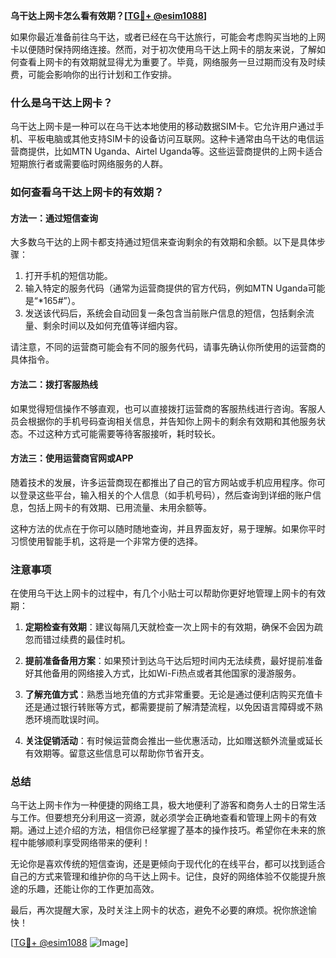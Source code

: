 **乌干达上网卡怎么看有效期？[[TG💪+ @esim1088](https://t.me/s/esim1088)]**

如果你最近准备前往乌干达，或者已经在乌干达旅行，可能会考虑购买当地的上网卡以便随时保持网络连接。然而，对于初次使用乌干达上网卡的朋友来说，了解如何查看上网卡的有效期就显得尤为重要了。毕竟，网络服务一旦过期而没有及时续费，可能会影响你的出行计划和工作安排。

### 什么是乌干达上网卡？

乌干达上网卡是一种可以在乌干达本地使用的移动数据SIM卡。它允许用户通过手机、平板电脑或其他支持SIM卡的设备访问互联网。这种卡通常由乌干达的电信运营商提供，比如MTN Uganda、Airtel Uganda等。这些运营商提供的上网卡适合短期旅行者或需要临时网络服务的人群。

### 如何查看乌干达上网卡的有效期？

#### 方法一：通过短信查询

大多数乌干达的上网卡都支持通过短信来查询剩余的有效期和余额。以下是具体步骤：

1. 打开手机的短信功能。
2. 输入特定的服务代码（通常为运营商提供的官方代码，例如MTN Uganda可能是“*165#”）。
3. 发送该代码后，系统会自动回复一条包含当前账户信息的短信，包括剩余流量、剩余时间以及如何充值等详细内容。

请注意，不同的运营商可能会有不同的服务代码，请事先确认你所使用的运营商的具体指令。

#### 方法二：拨打客服热线

如果觉得短信操作不够直观，也可以直接拨打运营商的客服热线进行咨询。客服人员会根据你的手机号码查询相关信息，并告知你上网卡的剩余有效期和其他服务状态。不过这种方式可能需要等待客服接听，耗时较长。

#### 方法三：使用运营商官网或APP

随着技术的发展，许多运营商现在都推出了自己的官方网站或手机应用程序。你可以登录这些平台，输入相关的个人信息（如手机号码），然后查询到详细的账户信息，包括上网卡的有效期、已用流量、未用余额等。

这种方法的优点在于你可以随时随地查询，并且界面友好，易于理解。如果你平时习惯使用智能手机，这将是一个非常方便的选择。

### 注意事项

在使用乌干达上网卡的过程中，有几个小贴士可以帮助你更好地管理上网卡的有效期：

1. **定期检查有效期**：建议每隔几天就检查一次上网卡的有效期，确保不会因为疏忽而错过续费的最佳时机。
   
2. **提前准备备用方案**：如果预计到达乌干达后短时间内无法续费，最好提前准备好其他备用的网络接入方式，比如Wi-Fi热点或者其他国家的漫游服务。

3. **了解充值方式**：熟悉当地充值的方式非常重要。无论是通过便利店购买充值卡还是通过银行转账等方式，都需要提前了解清楚流程，以免因语言障碍或不熟悉环境而耽误时间。

4. **关注促销活动**：有时候运营商会推出一些优惠活动，比如赠送额外流量或延长有效期等。留意这些信息可以帮助你节省开支。

### 总结

乌干达上网卡作为一种便捷的网络工具，极大地便利了游客和商务人士的日常生活与工作。但要想充分利用这一资源，就必须学会正确地查看和管理上网卡的有效期。通过上述介绍的方法，相信你已经掌握了基本的操作技巧。希望你在未来的旅程中能够顺利享受网络带来的便利！

无论你是喜欢传统的短信查询，还是更倾向于现代化的在线平台，都可以找到适合自己的方式来管理和维护你的乌干达上网卡。记住，良好的网络体验不仅能提升旅途的乐趣，还能让你的工作更加高效。

最后，再次提醒大家，及时关注上网卡的状态，避免不必要的麻烦。祝你旅途愉快！

[[TG💪+ @esim1088](https://t.me/s/esim1088) ![Image](https://i.postimg.cc/4NQfJmqS/Snipaste-2025-05-13-00-14-12.png)]